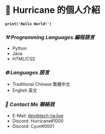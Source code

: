 # 👋 Hurricane 的個人介紹
#### `print('Hello World!')`

### ___⚒️ Programming Languages 編程語言___
- Python
- Java
- HTML/CSS


### ___🌐 Languages 語言___
- Traditional Chinese 繁體中文
- English 英文


### ___📑 Contact Me 聯絡我___
- E-Mail: dev@tech-tw.live
- Discord: Hurricane#1000
- Discord: Cyun#0001
